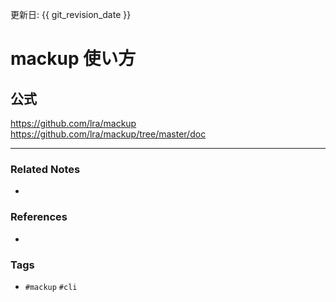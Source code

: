更新日: {{ git_revision_date }}

# mackup 使い方
## 公式
https://github.com/lra/mackup
https://github.com/lra/mackup/tree/master/doc


----
### Related Notes
- 

### References
- 

### Tags
- `#mackup` `#cli` 